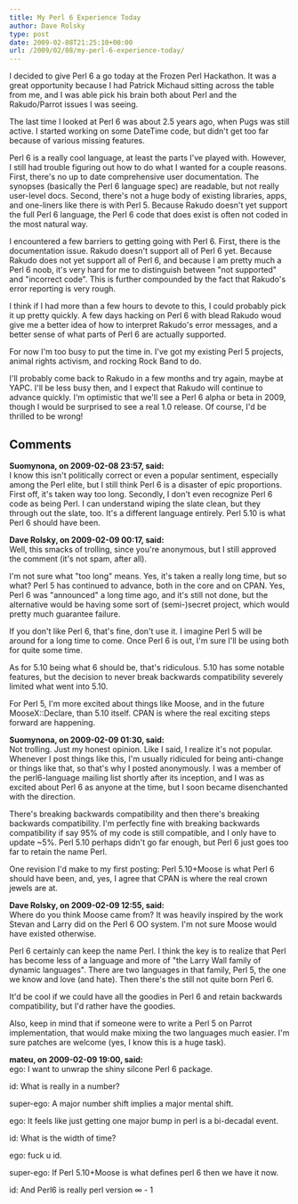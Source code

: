 ```yaml
---
title: My Perl 6 Experience Today
author: Dave Rolsky
type: post
date: 2009-02-08T21:25:10+00:00
url: /2009/02/08/my-perl-6-experience-today/
---
```


I decided to give Perl 6 a go today at the Frozen Perl Hackathon. It was a great opportunity because
I had Patrick Michaud sitting across the table from me, and I was able pick his brain both about
Perl and the Rakudo/Parrot issues I was seeing.

The last time I looked at Perl 6 was about 2.5 years ago, when Pugs was still active. I started
working on some DateTime code, but didn't get too far because of various missing features.

Perl 6 is a really cool language, at least the parts I've played with. However, I still had trouble
figuring out how to do what I wanted for a couple reasons. First, there's no up to date
comprehensive user documentation. The synopses (basically the Perl 6 language spec) are readable,
but not really user-level docs. Second, there's not a huge body of existing libraries, apps, and
one-liners like there is with Perl 5. Because Rakudo doesn't yet support the full Perl 6 language,
the Perl 6 code that does exist is often not coded in the most natural way.

I encountered a few barriers to getting going with Perl 6. First, there is the documentation issue.
Rakudo doesn't support all of Perl 6 yet. Because Rakudo does not yet support all of Perl 6, and
because I am pretty much a Perl 6 noob, it's very hard for me to distinguish between "not supported"
and "incorrect code". This is further compounded by the fact that Rakudo's error reporting is very
rough.

I think if I had more than a few hours to devote to this, I could probably pick it up pretty
quickly. A few days hacking on Perl 6 with blead Rakudo woud give me a better idea of how to
interpret Rakudo's error messages, and a better sense of what parts of Perl 6 are actually
supported.

For now I'm too busy to put the time in. I've got my existing Perl 5 projects, animal rights
activism, and rocking Rock Band to do.

I'll probably come back to Rakudo in a few months and try again, maybe at YAPC. I'll be less busy
then, and I expect that Rakudo will continue to advance quickly. I'm optimistic that we'll see a
Perl 6 alpha or beta in 2009, though I would be surprised to see a real 1.0 release. Of course, I'd
be thrilled to be wrong!

## Comments

**Suomynona, on 2009-02-08 23:57, said:**  
I know this isn't politically correct or even a popular sentiment, especially among the Perl elite,
but I still think Perl 6 is a disaster of epic proportions. First off, it's taken way too long.
Secondly, I don't even recognize Perl 6 code as being Perl. I can understand wiping the slate clean,
but they through out the slate, too. It's a different language entirely. Perl 5.10 is what Perl 6
should have been.

**Dave Rolsky, on 2009-02-09 00:17, said:**  
Well, this smacks of trolling, since you're anonymous, but I still approved the comment (it's not
spam, after all).

I'm not sure what "too long" means. Yes, it's taken a really long time, but so what? Perl 5 has
continued to advance, both in the core and on CPAN. Yes, Perl 6 was "announced" a long time ago, and
it's still not done, but the alternative would be having some sort of (semi-)secret project, which
would pretty much guarantee failure.

If you don't like Perl 6, that's fine, don't use it. I imagine Perl 5 will be around for a long time
to come. Once Perl 6 is out, I'm sure I'll be using both for quite some time.

As for 5.10 being what 6 should be, that's ridiculous. 5.10 has some notable features, but the
decision to never break backwards compatibility severely limited what went into 5.10.

For Perl 5, I'm more excited about things like Moose, and in the future MooseX::Declare, than 5.10
itself. CPAN is where the real exciting steps forward are happening.

**Suomynona, on 2009-02-09 01:30, said:**  
Not trolling. Just my honest opinion. Like I said, I realize it's not popular. Whenever I post
things like this, I'm usually ridiculed for being anti-change or things like that, so that's why I
posted anonymously. I was a member of the perl6-language mailing list shortly after its inception,
and I was as excited about Perl 6 as anyone at the time, but I soon became disenchanted with the
direction.

There's breaking backwards compatibility and then there's breaking backwards compatibility. I'm
perfectly fine with breaking backwards compatibility if say 95% of my code is still compatible, and
I only have to update ~5%. Perl 5.10 perhaps didn't go far enough, but Perl 6 just goes too far to
retain the name Perl.

One revision I'd make to my first posting: Perl 5.10+Moose is what Perl 6 should have been, and,
yes, I agree that CPAN is where the real crown jewels are at.

**Dave Rolsky, on 2009-02-09 12:55, said:**  
Where do you think Moose came from? It was heavily inspired by the work Stevan and Larry did on the
Perl 6 OO system. I'm not sure Moose would have existed otherwise.

Perl 6 certainly can keep the name Perl. I think the key is to realize that Perl has become less of
a language and more of "the Larry Wall family of dynamic languages". There are two languages in that
family, Perl 5, the one we know and love (and hate). Then there's the still not quite born Perl 6.

It'd be cool if we could have all the goodies in Perl 6 and retain backwards compatibility, but I'd
rather have the goodies.

Also, keep in mind that if someone were to write a Perl 5 on Parrot implementation, that would make
mixing the two languages much easier. I'm sure patches are welcome (yes, I know this is a huge
task).

**mateu, on 2009-02-09 19:00, said:**  
ego: I want to unwrap the shiny silcone Perl 6 package.

id: What is really in a number?

super-ego: A major number shift implies a major mental shift.

ego: It feels like just getting one major bump in perl is a bi-decadal event.

id: What is the width of time?

ego: fuck u id.

super-ego: If Perl 5.10+Moose is what defines perl 6 then we have it now.

id: And Perl6 is really perl version &infin; - 1
